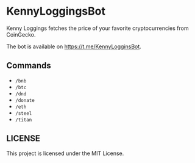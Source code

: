 # KennyLoggingsBot

Kenny Loggings fetches the price of your favorite cryptocurrencies from CoinGecko.

The bot is available on https://t.me/KennyLogginsBot.

## Commands

- `/bnb`
- `/btc`
- `/dnd`
- `/donate`
- `/eth`
- `/steel`
- `/titan`

## LICENSE

This project is licensed under the MIT License.
